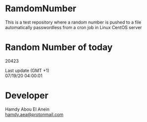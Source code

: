 # RamdomNumber    
This is a test repository where a random number is pushed to a file automatically passwordless from a cron job in Linux CentOS server    
# Random Number of today    
20423
      
Last update (GMT +1)    
07/19/20 04:00:01
# Developer    
Hamdy Abou El Anein   
hamdy.aea@protonmail.com
